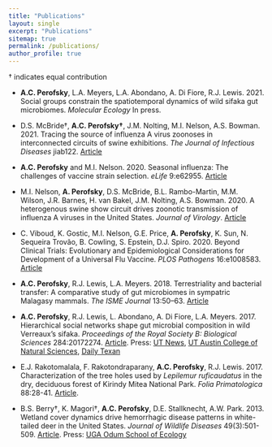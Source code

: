 ```yaml
---
title: "Publications"
layout: single
excerpt: "Publications"
sitemap: true
permalink: /publications/
author_profile: true
---
```


† indicates equal contribution

- **A.C. Perofsky**,  L.A. Meyers, L.A. Abondano, A. Di Fiore, R.J. Lewis. 2021. Social groups constrain the spatiotemporal dynamics of wild sifaka gut microbiomes. _Molecular Ecology_ In press.

- D.S. McBride†, **A.C. Perofsky†**, J.M. Nolting, M.I. Nelson, A.S. Bowman. 2021. Tracing the source of influenza A virus zoonoses in interconnected circuits of swine exhibitions. _The Journal of Infectious Diseases_ jiab122. [Article](https://doi.org/10.1093/infdis/jiab122)

- **A.C. Perofsky** and M.I. Nelson. 2020. Seasonal influenza: The challenges of vaccine strain selection. _eLife_ 9:e62955. [Article](https://doi.org/10.7554/eLife.62955)

- M.I. Nelson, **A. Perofsky**, D.S. McBride, B.L. Rambo-Martin, M.M. Wilson, J.R. Barnes, H. van Bakel, J.M. Nolting, A.S. Bowman. 2020. A heterogenous swine show circuit drives zoonotic transmission of influenza A viruses in the United States. _Journal of Virology_. [Article](https://doi.org/10.1128/JVI.01453-20)

- C. Viboud, K. Gostic, M.I. Nelson, G.E. Price, **A. Perofsky**, K. Sun, N. Sequeira Trovão, B. Cowling, S. Epstein, D.J. Spiro. 2020. Beyond Clinical Trials: Evolutionary and Epidemiological Considerations for Development of a Universal Flu Vaccine. _PLOS Pathogens_ 16:e1008583. [Article](https://doi.org/10.1371/journal.ppat.1008583)

- **A.C. Perofsky**, R.J. Lewis, L.A. Meyers. 2018. Terrestriality and bacterial transfer: A comparative study of gut microbiomes in sympatric Malagasy mammals. _The ISME Journal_ 13:50–63. [Article](https://doi.org/10.1038/s41396-018-0251-5) 

- **A.C. Perofsky**, R.J. Lewis, L. Abondano, A. Di Fiore, L.A. Meyers. 2017. Hierarchical social networks shape gut microbial composition in wild Verreaux’s sifaka. _Proceedings of the Royal Society B: Biological Sciences_ 284:20172274. [Article](https://doi.org/10.1098/rspb.2017.2274).
	Press: [UT News](https://news.utexas.edu/2017/12/07/gut-microbiome-influenced-heavily-by-social-circles), [UT Austin College of Natural Sciences](https://cns.utexas.edu/news/gut-microbiome-influenced-heavily-by-social-circles-in-lemurs-ut-study-says), [Daily Texan](https://www.dailytexanonline.com/2018/03/27/little-leaping-lemurs%E2%80%99-social-lives-influence-what-bacteria-is-found-in-their-digestive)

- E.J. Rakotomalala, F. Rakotondraparany, **A.C. Perofsky**, R.J. Lewis. 2017. Characterization of the tree holes used by _Lepilemur ruficaudatus_ in the dry, deciduous forest of Kirindy Mitea National Park. _Folia Primatologica_ 88:28-41. [Article](https://doi.org/10.1159/000464406).

- B.S. Berry†, K. Magori†, **A.C. Perofsky**, D.E. Stallknecht, A.W. Park. 2013. Wetland cover dynamics drive hemorrhagic disease patterns in white-tailed deer in the United States. _Journal of Wildlife Diseases_ 49(3):501-509. [Article](https://doi.org/10.7589/2012-11-283).
  Press: [UGA Odum School of Ecology](https://www.ecology.uga.edu/connections-found-between-wetland-cover-transmission-rates-of-hemorrhagic-disease-in-white-tailed-deer/)